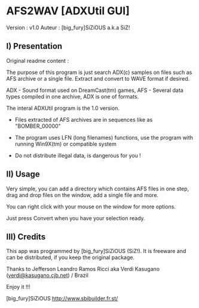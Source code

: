 # AFS2WAV [ADXUtil GUI] 

Version : v1.0
Auteur  : [big_fury]SiZiOUS a.k.a SiZ!

I) Presentation
---------------

Original readme content :

The purpose of this program is just search ADX(c) samples on files such as
AFS archive or a single file. Extract and convert to WAVE format if desired.

ADX - Sound format used on DreamCast(tm) games,
AFS - Several data types compiled in one archive, ADX is one of formats.

The interal ADXUtil program is the 1.0 version.

* Files extracted of AFS archives are in sequences like as "BOMBER_00000"

* The program uses LFN (long filenames) functions, use the program with
  running Win9X(tm) or compatible system

* Do not distribute illegal data, is dangerous for you !

II) Usage
---------

Very simple, you can add a directory which contains AFS files in one step, drag and
drop files on the window, add a single file and more.

You can right click with your mouse on the window for more options.

Just press Convert when you have your selection ready.

III) Credits
------------

This app was programmed by [big_fury]SiZiOUS (SiZ!). 
It is freeware and can be distributed, if you keep the original package.

Thanks to Jefferson Leandro Ramos Ricci aka Verdi Kasugano
(verdi@kasugano.cjb.net) / Brazil

Enjoy it !!!

[big_fury]SiZiOUS
http://www.sbibuilder.fr.st/

<EOF>